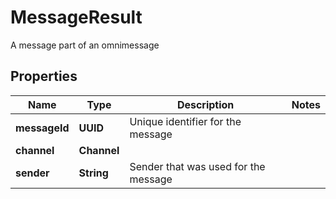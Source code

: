 

# MessageResult

A message part of an omnimessage

## Properties

| Name | Type | Description | Notes |
|------------ | ------------- | ------------- | -------------|
|**messageId** | **UUID** | Unique identifier for the message |  |
|**channel** | **Channel** |  |  |
|**sender** | **String** | Sender that was used for the message |  |



